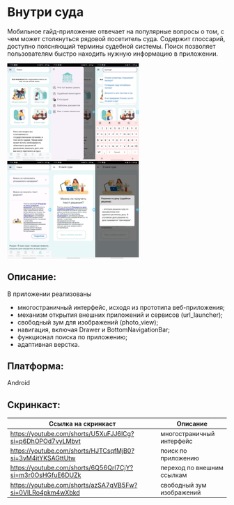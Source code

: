 # Внутри суда
Мобильное гайд-приложение отвечает на популярные вопросы о том, с чем может столкнуться рядовой посетитель суда. Содержит глоссарий, доступно поясняющий термины судебной системы. Поиск позволяет пользователям быстро находить нужную информацию в приложении. 

<div style="display: flex;">
    <img src="images/1.jpg" style="width: 20%;" />
    <img src="images/2.jpg" style="width: 20%;" />
    <img src="images/3.jpg" style="width: 20%;" />
</div>

<div style="display: flex;">
    <img src="images/4.jpg" style="width: 20%;" />
    <img src="images/5.jpg" style="width: 20%;" />
    <img src="images/6.jpg" style="width: 20%;" />
</div>


## Описание:
В приложении реализованы
- многостраничный интерфейс, исходя из прототипа веб-приложения;
- механизм открытия внешних приложений и сервисов (url_launcher);
- свободный зум для изображений (photo_view);
- навигация, включая Drawer и BottomNavigationBar;
- функционал поиска по приложению;
- адаптивная верстка.

## Платформа:

Android

## Скринкаст:

Ссылка на скринкаcт | Описание
--- | ---
https://youtube.com/shorts/U5XuFJJ6lCg?si=p6DhOPOd7vyLMbvt | многостраничный интерфейс
https://youtube.com/shorts/HJTCsqfMjB0?si=3vM4itYKSAGttUtw | поиск по приложению
https://youtube.com/shorts/6Q56Qrl7CjY?si=m3r0OsHGfuE6DUZk | переход по внешним ссылкам
https://youtube.com/shorts/azSA7qVB5Fw?si=0VILRo4pkm4wXbkd | свободный зум изображений 
